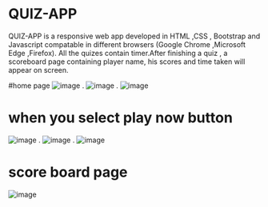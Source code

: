 # QUIZ-APP
 QUIZ-APP is a responsive web app developed in HTML ,CSS , Bootstrap and Javascript compatable in different browsers (Google Chrome ,Microsoft Edge ,Firefox). All the quizes contain timer.After finishing a quiz , a scoreboard page containing player name, his scores and time taken will appear on screen.
 
 #home page
 ![image](https://user-images.githubusercontent.com/83420072/119300154-e8f16480-bc7d-11eb-8f9d-193fddb1bd78.png)
.
![image](https://user-images.githubusercontent.com/83420072/119300194-fad30780-bc7d-11eb-8359-f8697e58d072.png)
.
![image](https://user-images.githubusercontent.com/83420072/119300218-06263300-bc7e-11eb-8003-587f7c2829bd.png)



# when you select play now button

![image](https://user-images.githubusercontent.com/83420072/119300297-27871f00-bc7e-11eb-83e8-1acdb93d0dcd.png)
.
![image](https://user-images.githubusercontent.com/83420072/119300326-3241b400-bc7e-11eb-9517-92fc2f8ee38e.png)
.
![image](https://user-images.githubusercontent.com/83420072/119300372-42f22a00-bc7e-11eb-9b26-57342e2c9896.png)

# score board page

![image](https://user-images.githubusercontent.com/83420072/119300434-6026f880-bc7e-11eb-88fd-938e22132416.png)


